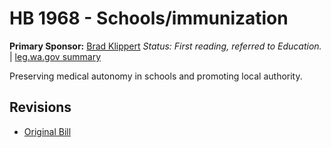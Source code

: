 # HB 1968 - Schools/immunization
**Primary Sponsor:** [Brad Klippert](/person/leg/brad.klippert.md)
*Status: First reading, referred to Education.* | [leg.wa.gov summary](https://app.leg.wa.gov/billsummary?BillNumber=1968&Year=2021)

Preserving medical autonomy in schools and promoting local authority.

## Revisions
* [Original Bill](1/)